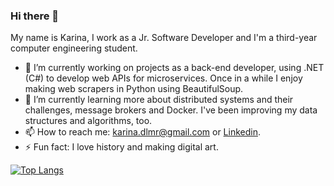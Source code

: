 ### Hi there 👋

My name is Karina, I work as a Jr. Software Developer and I'm a third-year computer engineering student.

- 🔭 I’m currently working on projects as a back-end developer, using .NET (C#) to develop web APIs for microservices. Once in a while I enjoy making web scrapers in Python using BeautifulSoup.
- 🌱 I’m currently learning more about distributed systems and their challenges, message brokers and Docker. I've been improving my data structures and algorithms, too.
- 📫 How to reach me: karina.dlmr@gmail.com or [Linkedin](https://www.linkedin.com/in/karina-dalarmelina-moreira-390230117/).
- ⚡ Fun fact: I love history and making digital art.

[![Top Langs](https://github-readme-stats.vercel.app/api/top-langs/?username=kdmoreira&layout=compact&exclude_repo=data-science-alura&langs_count=6)](https://github.com/anuraghazra/github-readme-stats)

<!--
**kdmoreira/kdmoreira** is a ✨ _special_ ✨ repository because its `README.md` (this file) appears on your GitHub profile.

Here are some ideas to get you started:

- 🔭 I’m currently working on...
- 🌱 I’m currently learning...
- 👯 I’m looking to collaborate on ...
- 🤔 I’m looking for help with ...
- 💬 Ask me about ...
- 📫 How to reach me:
- 😄 Pronouns:
- ⚡ Fun fact:
-->

